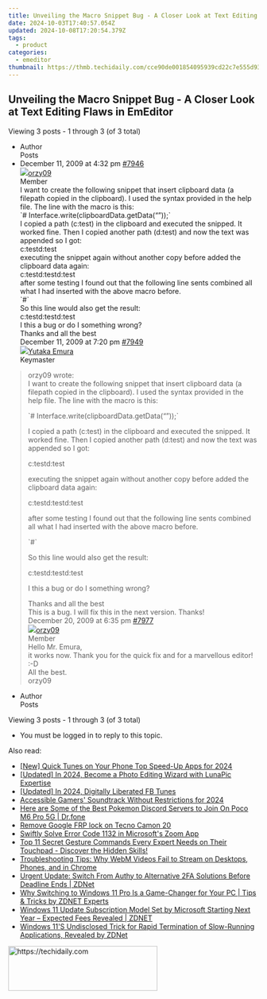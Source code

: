 ```yaml
---
title: Unveiling the Macro Snippet Bug - A Closer Look at Text Editing Flaws in EmEditor
date: 2024-10-03T17:40:57.054Z
updated: 2024-10-08T17:20:54.379Z
tags:
  - product
categories:
  - emeditor
thumbnail: https://thmb.techidaily.com/cce90de001854095939cd22c7e555d9393bc0bdf8a9fe07be68597eb9b7713ab.jpg
---
```


## Unveiling the Macro Snippet Bug - A Closer Look at Text Editing Flaws in EmEditor

Viewing 3 posts - 1 through 3 (of 3 total)

* Author  
Posts
* December 11, 2009 at 4:32 pm [#7946](https://tools.techidaily.com/emeditor/products/)  
[![](https://secure.gravatar.com/avatar/d3ca70adb85b5cf4d6a52ff39472d478?s=80&d=identicon&r=g)orzy09](https://www.emeditor.com/forums/users/orzy09/ "View orzy09's profile")  
Member  
I want to create the following snippet that insert clipboard data (a filepath copied in the clipboard). I used the syntax provided in the help file. The line with the macro is this:  
\`# Interface.write(clipboardData.getData(“”));\`  
 I copied a path (c:test) in the clipboard and executed the snipped. It worked fine. Then I copied another path (d:test) and now the text was appended so I got:  
c:testd:test  
 executing the snippet again without another copy before added the clipboard data again:  
c:testd:testd:test  
 after some testing I found out that the following line sents combined all what I had inserted with the above macro before.  
\`#\`  
 So this line would also get the result:  
c:testd:testd:test  
 I this a bug or do I something wrong?  
 Thanks and all the best  
December 11, 2009 at 7:20 pm [#7949](https://tools.techidaily.com/emeditor/products/)  
[![](https://secure.gravatar.com/avatar/a0a6377144ed3636f985d87303f65ed2?s=80&d=identicon&r=g)Yutaka Emura](https://www.emeditor.com/forums/users/yemura/ "View Yutaka Emura's profile")  
Keymaster  
> orzy09 wrote:  
> I want to create the following snippet that insert clipboard data (a filepath copied in the clipboard). I used the syntax provided in the help file. The line with the macro is this:  
>  
> \`# Interface.write(clipboardData.getData(“”));\`  
>  
> I copied a path (c:test) in the clipboard and executed the snipped. It worked fine. Then I copied another path (d:test) and now the text was appended so I got:  
>  
> c:testd:test  
>  
> executing the snippet again without another copy before added the clipboard data again:  
>  
> c:testd:testd:test  
>  
> after some testing I found out that the following line sents combined all what I had inserted with the above macro before.  
>  
> \`#\`  
>  
> So this line would also get the result:  
>  
> c:testd:testd:test  
>  
> I this a bug or do I something wrong?  
>  
> Thanks and all the best  
 This is a bug. I will fix this in the next version. Thanks!  
December 20, 2009 at 6:35 pm [#7977](https://tools.techidaily.com/emeditor/products/)  
[![](https://secure.gravatar.com/avatar/d3ca70adb85b5cf4d6a52ff39472d478?s=80&d=identicon&r=g)orzy09](https://www.emeditor.com/forums/users/orzy09/ "View orzy09's profile")  
Member  
Hello Mr. Emura,  
 it works now. Thank you for the quick fix and for a marvellous editor! :-D  
 All the best.  
 orzy09
* Author  
Posts

Viewing 3 posts - 1 through 3 (of 3 total)

* You must be logged in to reply to this topic.

<ins class="adsbygoogle"
     style="display:block"
     data-ad-format="autorelaxed"
     data-ad-client="ca-pub-7571918770474297"
     data-ad-slot="1223367746"></ins>

<ins class="adsbygoogle"
     style="display:block"
     data-ad-client="ca-pub-7571918770474297"
     data-ad-slot="8358498916"
     data-ad-format="auto"
     data-full-width-responsive="true"></ins>

<span class="atpl-alsoreadstyle">Also read:</span>
<div><ul>
<li><a href="https://vp-tips.techidaily.com/new-quick-tunes-on-your-phone-top-speed-up-apps-for-2024/"><u>[New] Quick Tunes on Your Phone Top Speed-Up Apps for 2024</u></a></li>
<li><a href="https://article-knowledge.techidaily.com/updated-in-2024-become-a-photo-editing-wizard-with-lunapic-expertise/"><u>[Updated] In 2024, Become a Photo Editing Wizard with LunaPic Expertise</u></a></li>
<li><a href="https://facebook-videos.techidaily.com/updated-in-2024-digitally-liberated-fb-tunes/"><u>[Updated] In 2024, Digitally Liberated FB Tunes</u></a></li>
<li><a href="https://extra-resources.techidaily.com/accessible-gamers-soundtrack-without-restrictions-for-2024/"><u>Accessible Gamers' Soundtrack Without Restrictions for 2024</u></a></li>
<li><a href="https://pokemon-go-android.techidaily.com/here-are-some-of-the-best-pokemon-discord-servers-to-join-on-poco-m6-pro-5g-drfone-by-drfone-virtual-android/"><u>Here are Some of the Best Pokemon Discord Servers to Join On Poco M6 Pro 5G | Dr.fone</u></a></li>
<li><a href="https://techidaily.com/remove-google-frp-lock-on-tecno-camon-20-by-drfone-android-unlock-remove-google-frp/"><u>Remove Google FRP lock on Tecno Camon 20</u></a></li>
<li><a href="https://windows11.techidaily.com/swiftly-solve-error-code-1132-in-microsofts-zoom-app/"><u>Swiftly Solve Error Code 1132 in Microsoft's Zoom App</u></a></li>
<li><a href="https://win-outstanding.techidaily.com/top-11-secret-gesture-commands-every-expert-needs-on-their-touchpad-discover-the-hidden-skills/"><u>Top 11 Secret Gesture Commands Every Expert Needs on Their Touchpad - Discover the Hidden Skills!</u></a></li>
<li><a href="https://video-capture.techidaily.com/troubleshooting-tips-why-webm-videos-fail-to-stream-on-desktops-phones-and-in-chrome/"><u>Troubleshooting Tips: Why WebM Videos Fail to Stream on Desktops, Phones, and in Chrome</u></a></li>
<li><a href="https://win-outstanding.techidaily.com/urgent-update-switch-from-authy-to-alternative-2fa-solutions-before-deadline-ends-zdnet/"><u>Urgent Update: Switch From Authy to Alternative 2FA Solutions Before Deadline Ends | ZDNet</u></a></li>
<li><a href="https://win-outstanding.techidaily.com/why-switching-to-windows-11-pro-is-a-game-changer-for-your-pc-tips-and-tricks-by-zdnet-experts/"><u>Why Switching to Windows 11 Pro Is a Game-Changer for Your PC | Tips & Tricks by ZDNET Experts</u></a></li>
<li><a href="https://win-outstanding.techidaily.com/windows-11-update-subscription-model-set-by-microsoft-starting-next-year-expected-fees-revealed-zdnet/"><u>Windows 11 Update Subscription Model Set by Microsoft Starting Next Year – Expected Fees Revealed | ZDNET</u></a></li>
<li><a href="https://win-outstanding.techidaily.com/windows-11s-undisclosed-trick-for-rapid-termination-of-slow-running-applications-revealed-by-zdnet/"><u>Windows 11'S Undisclosed Trick for Rapid Termination of Slow-Running Applications, Revealed by ZDNet</u></a></li>
</ul></div>

<!-- affiliate ads begin -->
<a href="https://laganoo.pxf.io/c/5597632/1528685/16446" target="_top" id="1528685">
  <img src="//a.impactradius-go.com/display-ad/16446-1528685" border="0" alt="https://techidaily.com" width="300" height="90"/>
</a>
<img height="0" width="0" src="https://laganoo.pxf.io/i/5597632/1528685/16446" style="position:absolute;visibility:hidden;" border="0" />
<!-- affiliate ads end -->

